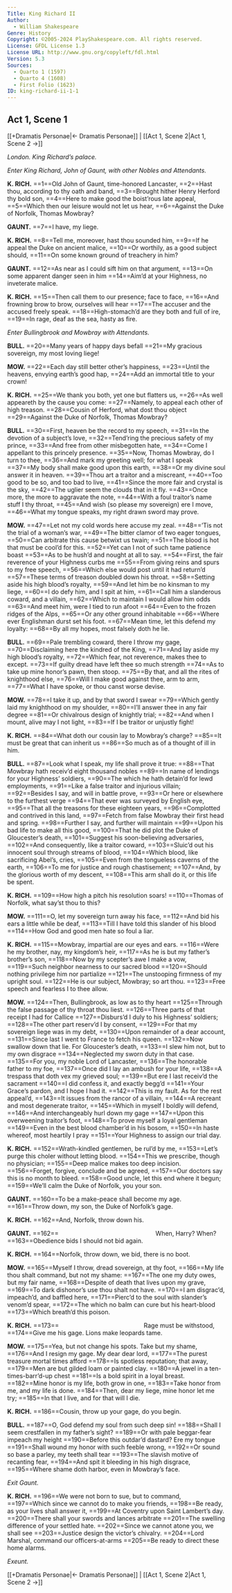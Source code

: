 ```yaml
---
Title: King Richard II
Author: 
  - William Shakespeare
Genre: History
Copyright: ©2005-2024 PlayShakespeare.com. All rights reserved.
License: GFDL License 1.3
License URL: http://www.gnu.org/copyleft/fdl.html
Version: 5.3
Sources:
  - Quarto 1 (1597)
  - Quarto 4 (1608)
  - First Folio (1623)
ID: king-richard-ii-1-1
---
```


## Act 1, Scene 1
[[+Dramatis Personae|← Dramatis Personae]] | [[Act 1, Scene 2|Act 1, Scene 2 →]]

*London. King Richard’s palace.*

*Enter King Richard, John of Gaunt, with other Nobles and Attendants.*

**K. RICH.**
==1==Old John of Gaunt, time-honored Lancaster,
==2==Hast thou, according to thy oath and band,
==3==Brought hither Henry Herford thy bold son,
==4==Here to make good the boist’rous late appeal,
==5==Which then our leisure would not let us hear,
==6==Against the Duke of Norfolk, Thomas Mowbray?

**GAUNT.**
==7==I have, my liege.

**K. RICH.**
==8==Tell me, moreover, hast thou sounded him,
==9==If he appeal the Duke on ancient malice,
==10==Or worthily, as a good subject should,
==11==On some known ground of treachery in him?

**GAUNT.**
==12==As near as I could sift him on that argument,
==13==On some apparent danger seen in him
==14==Aim’d at your Highness, no inveterate malice.

**K. RICH.**
==15==Then call them to our presence; face to face,
==16==And frowning brow to brow, ourselves will hear
==17==The accuser and the accused freely speak.
==18==High-stomach’d are they both and full of ire,
==19==In rage, deaf as the sea, hasty as fire.

*Enter Bullingbrook and Mowbray with Attendants.*

**BULL.**
==20==Many years of happy days befall
==21==My gracious sovereign, my most loving liege!

**MOW.**
==22==Each day still better other’s happiness,
==23==Until the heavens, envying earth’s good hap,
==24==Add an immortal title to your crown!

**K. RICH.**
==25==We thank you both, yet one but flatters us,
==26==As well appeareth by the cause you come:
==27==Namely, to appeal each other of high treason.
==28==Cousin of Herford, what dost thou object
==29==Against the Duke of Norfolk, Thomas Mowbray?

**BULL.**
==30==First, heaven be the record to my speech,
==31==In the devotion of a subject’s love,
==32==Tend’ring the precious safety of my prince,
==33==And free from other misbegotten hate,
==34==Come I appellant to this princely presence.
==35==Now, Thomas Mowbray, do I turn to thee,
==36==And mark my greeting well; for what I speak
==37==My body shall make good upon this earth,
==38==Or my divine soul answer it in heaven.
==39==Thou art a traitor and a miscreant,
==40==Too good to be so, and too bad to live,
==41==Since the more fair and crystal is the sky,
==42==The uglier seem the clouds that in it fly.
==43==Once more, the more to aggravate the note,
==44==With a foul traitor’s name stuff I thy throat,
==45==And wish (so please my sovereign) ere I move,
==46==What my tongue speaks, my right drawn sword may prove.

**MOW.**
==47==Let not my cold words here accuse my zeal.
==48==’Tis not the trial of a woman’s war,
==49==The bitter clamor of two eager tongues,
==50==Can arbitrate this cause betwixt us twain;
==51==The blood is hot that must be cool’d for this.
==52==Yet can I not of such tame patience boast
==53==As to be hush’d and nought at all to say.
==54==First, the fair reverence of your Highness curbs me
==55==From giving reins and spurs to my free speech,
==56==Which else would post until it had return’d
==57==These terms of treason doubled down his throat.
==58==Setting aside his high blood’s royalty,
==59==And let him be no kinsman to my liege,
==60==I do defy him, and I spit at him,
==61==Call him a slanderous coward, and a villain,
==62==Which to maintain I would allow him odds
==63==And meet him, were I tied to run afoot
==64==Even to the frozen ridges of the Alps,
==65==Or any other ground inhabitable
==66==Where ever Englishman durst set his foot.
==67==Mean time, let this defend my loyalty:
==68==By all my hopes, most falsely doth he lie.

**BULL.**
==69==Pale trembling coward, there I throw my gage,
==70==Disclaiming here the kindred of the King,
==71==And lay aside my high blood’s royalty,
==72==Which fear, not reverence, makes thee to except.
==73==If guilty dread have left thee so much strength
==74==As to take up mine honor’s pawn, then stoop.
==75==By that, and all the rites of knighthood else,
==76==Will I make good against thee, arm to arm,
==77==What I have spoke, or thou canst worse devise.

**MOW.**
==78==I take it up, and by that sword I swear
==79==Which gently laid my knighthood on my shoulder,
==80==I’ll answer thee in any fair degree
==81==Or chivalrous design of knightly trial;
==82==And when I mount, alive may I not light,
==83==If I be traitor or unjustly fight!

**K. RICH.**
==84==What doth our cousin lay to Mowbray’s charge?
==85==It must be great that can inherit us
==86==So much as of a thought of ill in him.

**BULL.**
==87==Look what I speak, my life shall prove it true:
==88==That Mowbray hath receiv’d eight thousand nobles
==89==In name of lendings for your Highness’ soldiers,
==90==The which he hath detain’d for lewd employments,
==91==Like a false traitor and injurious villain;
==92==Besides I say, and will in battle prove,
==93==Or here or elsewhere to the furthest verge
==94==That ever was surveyed by English eye,
==95==That all the treasons for these eighteen years,
==96==Complotted and contrived in this land,
==97==Fetch from false Mowbray their first head and spring.
==98==Further I say, and further will maintain
==99==Upon his bad life to make all this good,
==100==That he did plot the Duke of Gloucester’s death,
==101==Suggest his soon-believing adversaries,
==102==And consequently, like a traitor coward,
==103==Sluic’d out his innocent soul through streams of blood,
==104==Which blood, like sacrificing Abel’s, cries,
==105==Even from the tongueless caverns of the earth,
==106==To me for justice and rough chastisement;
==107==And, by the glorious worth of my descent,
==108==This arm shall do it, or this life be spent.

**K. RICH.**
==109==How high a pitch his resolution soars!
==110==Thomas of Norfolk, what say’st thou to this?

**MOW.**
==111==O, let my sovereign turn away his face,
==112==And bid his ears a little while be deaf,
==113==Till I have told this slander of his blood
==114==How God and good men hate so foul a liar.

**K. RICH.**
==115==Mowbray, impartial are our eyes and ears.
==116==Were he my brother, nay, my kingdom’s heir,
==117==As he is but my father’s brother’s son,
==118==Now by my scepter’s awe I make a vow,
==119==Such neighbor nearness to our sacred blood
==120==Should nothing privilege him nor partialize
==121==The unstooping firmness of my upright soul.
==122==He is our subject, Mowbray; so art thou.
==123==Free speech and fearless I to thee allow.

**MOW.**
==124==Then, Bullingbrook, as low as to thy heart
==125==Through the false passage of thy throat thou liest.
==126==Three parts of that receipt I had for Callice
==127==Disburs’d I duly to his Highness’ soldiers;
==128==The other part reserv’d I by consent,
==129==For that my sovereign liege was in my debt,
==130==Upon remainder of a dear account,
==131==Since last I went to France to fetch his queen.
==132==Now swallow down that lie. For Gloucester’s death,
==133==I slew him not, but to my own disgrace
==134==Neglected my sworn duty in that case.
==135==For you, my noble Lord of Lancaster,
==136==The honorable father to my foe,
==137==Once did I lay an ambush for your life,
==138==A trespass that doth vex my grieved soul;
==139==But ere I last receiv’d the sacrament
==140==I did confess it, and exactly begg’d
==141==Your Grace’s pardon, and I hope I had it.
==142==This is my fault. As for the rest appeal’d,
==143==It issues from the rancor of a villain,
==144==A recreant and most degenerate traitor,
==145==Which in myself I boldly will defend,
==146==And interchangeably hurl down my gage
==147==Upon this overweening traitor’s foot,
==148==To prove myself a loyal gentleman
==149==Even in the best blood chamber’d in his bosom,
==150==In haste whereof, most heartily I pray
==151==Your Highness to assign our trial day.

**K. RICH.**
==152==Wrath-kindled gentlemen, be rul’d by me,
==153==Let’s purge this choler without letting blood.
==154==This we prescribe, though no physician;
==155==Deep malice makes too deep incision.
==156==Forget, forgive, conclude and be agreed,
==157==Our doctors say this is no month to bleed.
==158==Good uncle, let this end where it begun;
==159==We’ll calm the Duke of Norfolk, you your son.

**GAUNT.**
==160==To be a make-peace shall become my age.
==161==Throw down, my son, the Duke of Norfolk’s gage.

**K. RICH.**
==162==And, Norfolk, throw down his.

**GAUNT.**
==162==                When, Harry? When?
==163==Obedience bids I should not bid again.

**K. RICH.**
==164==Norfolk, throw down, we bid, there is no boot.

**MOW.**
==165==Myself I throw, dread sovereign, at thy foot,
==166==My life thou shalt command, but not my shame:
==167==The one my duty owes, but my fair name,
==168==Despite of death that lives upon my grave,
==169==To dark dishonor’s use thou shalt not have.
==170==I am disgrac’d, impeach’d, and baffled here,
==171==Pierc’d to the soul with slander’s venom’d spear,
==172==The which no balm can cure but his heart-blood
==173==Which breath’d this poison.

**K. RICH.**
==173==              Rage must be withstood,
==174==Give me his gage. Lions make leopards tame.

**MOW.**
==175==Yea, but not change his spots. Take but my shame,
==176==And I resign my gage. My dear dear lord,
==177==The purest treasure mortal times afford
==178==Is spotless reputation; that away,
==179==Men are but gilded loam or painted clay.
==180==A jewel in a ten-times-barr’d-up chest
==181==Is a bold spirit in a loyal breast.
==182==Mine honor is my life, both grow in one,
==183==Take honor from me, and my life is done.
==184==Then, dear my liege, mine honor let me try;
==185==In that I live, and for that will I die.

**K. RICH.**
==186==Cousin, throw up your gage, do you begin.

**BULL.**
==187==O, God defend my soul from such deep sin!
==188==Shall I seem crestfallen in my father’s sight?
==189==Or with pale beggar-fear impeach my height
==190==Before this outdar’d dastard? Ere my tongue
==191==Shall wound my honor with such feeble wrong,
==192==Or sound so base a parley, my teeth shall tear
==193==The slavish motive of recanting fear,
==194==And spit it bleeding in his high disgrace,
==195==Where shame doth harbor, even in Mowbray’s face.

*Exit Gaunt.*

**K. RICH.**
==196==We were not born to sue, but to command,
==197==Which since we cannot do to make you friends,
==198==Be ready, as your lives shall answer it,
==199==At Coventry upon Saint Lambert’s day.
==200==There shall your swords and lances arbitrate
==201==The swelling difference of your settled hate.
==202==Since we cannot atone you, we shall see
==203==Justice design the victor’s chivalry.
==204==Lord Marshal, command our officers-at-arms
==205==Be ready to direct these home alarms.

*Exeunt.*

[[+Dramatis Personae|← Dramatis Personae]] | [[Act 1, Scene 2|Act 1, Scene 2 →]]